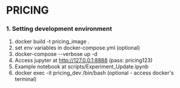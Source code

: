 
# PRICING

### 1. Setting development environment

1. docker build -t pricing_image .
2. set env variables in docker-compose.yml (optional)
3. docker-compose --verbose up -d
4. Access jupyter at http://127.0.0.1:8888 (pass: pricing123)
5. Example notebook at scripts/Experiment_Update.ipynb
5. docker exec -it pricing_dev /bin/bash (optional - access docker's terminal)
